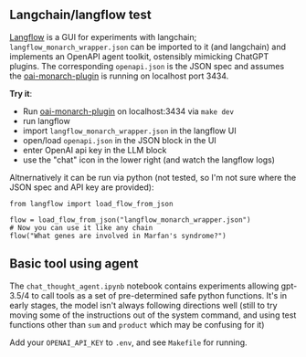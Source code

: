 ## Langchain/langflow test

[Langflow]() is a GUI for experiments with langchain; `langflow_monarch_wrapper.json` can be imported to it (and langchain) and implements an OpenAPI agent toolkit, ostensibly mimicking ChatGPT plugins. The corresponding `openapi.json` is the JSON spec and assumes the [oai-monarch-plugin](https://github.com/monarch-initiative/oai-monarch-plugin) is running on localhost port 3434.

**Try it**: 

* Run [oai-monarch-plugin](https://github.com/monarch-initiative/oai-monarch-plugin) on localhost:3434 via `make dev`
* run langflow
* import `langflow_monarch_wrapper.json` in the langflow UI
* open/load `openapi.json` in the JSON block in the UI
* enter OpenAI api key in the LLM block
* use the "chat" icon in the lower right (and watch the langflow logs)

Altnernatively it can be run via python (not tested, so I'm not sure where the JSON spec and API key are provided):

```
from langflow import load_flow_from_json

flow = load_flow_from_json("langflow_monarch_wrapper.json")
# Now you can use it like any chain
flow("What genes are involved in Marfan's syndrome?")
```

## Basic tool using agent

The `chat_thought_agent.ipynb` notebook contains experiments allowing gpt-3.5/4 to call tools as a set of pre-determined safe python functions. It's in early stages, the model
isn't always following directions well (still to try moving some of the instructions out of the system command, and using test functions other than `sum` and `product` which may be confusing for it)

Add your `OPENAI_API_KEY` to `.env`, and see `Makefile` for running.